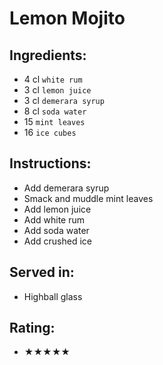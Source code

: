 # Lemon Mojito

## Ingredients:
- 4 cl `white rum`
- 3 cl `lemon juice`
- 3 cl `demerara syrup`
- 8 cl `soda water`
- 15 `mint leaves`
- 16 `ice cubes`

## Instructions:
- Add demerara syrup
- Smack and muddle mint leaves
- Add lemon juice
- Add white rum
- Add soda water
- Add crushed ice

## Served in:
- Highball glass

## Rating:
- ★★★★★